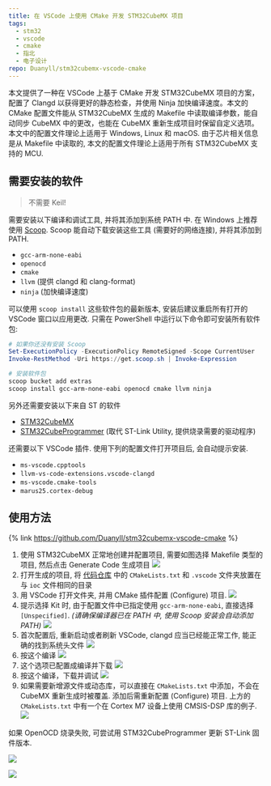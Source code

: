 ```yaml
---
title: 在 VSCode 上使用 CMake 开发 STM32CubeMX 项目
tags:
  - stm32
  - vscode
  - cmake
  - 指北
  - 电子设计
repo: Duanyll/stm32cubemx-vscode-cmake
---
```


本文提供了一种在 VSCode 上基于 CMake 开发 STM32CubeMX 项目的方案，配置了 Clangd 以获得更好的静态检查，并使用 Ninja 加快编译速度。本文的 CMake 配置文件能从 STM32CubeMX 生成的 Makefile 中读取编译参数，能自动同步 CubeMX 中的更改，也能在 CubeMX 重新生成项目时保留自定义选项。本文中的配置文件理论上适用于 Windows, Linux 和 macOS. 由于芯片相关信息是从 Makefile 中读取的, 本文的配置文件理论上适用于所有 STM32CubeMX 支持的 MCU.

## 需要安装的软件

> 不需要 Keil!

需要安装以下编译和调试工具, 并将其添加到系统 PATH 中. 在 Windows 上推荐使用 [Scoop](https://scoop.sh). Scoop 能自动下载安装这些工具 (需要好的网络连接), 并将其添加到 PATH.

- `gcc-arm-none-eabi`
- `openocd`
- `cmake`
- `llvm` (提供 clangd 和 clang-format)
- `ninja` (加快编译速度)

可以使用 `scoop install` 这些软件包的最新版本, 安装后建议重启所有打开的 VSCode 窗口以应用更改. 只需在 PowerShell 中运行以下命令即可安装所有软件包:

```powershell
# 如果你还没有安装 Scoop
Set-ExecutionPolicy -ExecutionPolicy RemoteSigned -Scope CurrentUser
Invoke-RestMethod -Uri https://get.scoop.sh | Invoke-Expression

# 安装软件包
scoop bucket add extras
scoop install gcc-arm-none-eabi openocd cmake llvm ninja
```

另外还需要安装以下来自 ST 的软件

- [STM32CubeMX](https://www.st.com/zh/development-tools/stm32cubemx.html)
- [STM32CubeProgrammer](https://www.st.com/zh/development-tools/stm32cubeprog.html) (取代 ST-Link Utility, 提供烧录需要的驱动程序)

还需要以下 VSCode 插件. 使用下列的配置文件打开项目后, 会自动提示安装.

- `ms-vscode.cpptools`
- `llvm-vs-code-extensions.vscode-clangd`
- `ms-vscode.cmake-tools`
- `marus25.cortex-debug`

## 使用方法

{% link https://github.com/Duanyll/stm32cubemx-vscode-cmake %}

1. 使用 STM32CubeMX 正常地创建并配置项目, 需要如图选择 Makefile 类型的项目, 然后点击 Generate Code 生成项目
   ![](https://cdn.duanyll.com/img/20240301114755.png)
2. 打开生成的项目, 将 [代码仓库](https://github.com/Duanyll/stm32cubemx-vscode-cmake) 中的 `CMakeLists.txt` 和 `.vscode` 文件夹放置在与 `ioc` 文件相同的目录
3. 用 VSCode 打开文件夹, 并用 CMake 插件配置 (Configure) 项目.
   ![](https://cdn.duanyll.com/img/20240301115356.png)
4. 提示选择 Kit 时, 由于配置文件中已指定使用 `gcc-arm-none-eabi`, 直接选择 `[Unspecified]`. _(请确保编译器已在 PATH 中, 使用 Scoop 安装会自动添加 PATH)_
   ![](https://cdn.duanyll.com/img/20240301115635.png)
5. 首次配置后, 重新启动或者刷新 VSCode, clangd 应当已经能正常工作, 能正确的找到系统头文件
   ![](https://cdn.duanyll.com/img/20240301120800.png)
6. 按这个编译
   ![](https://cdn.duanyll.com/img/20240301115815.png)
7. 这个选项已配置成编译并下载
   ![](https://cdn.duanyll.com/img/20240301115945.png)
8. 按这个编译，下载并调试
   ![](https://cdn.duanyll.com/img/20240301120057.png)
9.  如果需要新增源文件或动态库，可以直接在 `CMakeLists.txt` 中添加，不会在 CubeMX 重新生成时被覆盖. 添加后需重新配置 (Configure) 项目. 上方的 `CMakeLists.txt` 中有一个在 Cortex M7 设备上使用 CMSIS-DSP 库的例子.
   ![](https://cdn.duanyll.com/img/20240301120321.png)

如果 OpenOCD 烧录失败, 可尝试用 STM32CubeProgrammer 更新 ST-Link 固件版本.

![](https://cdn.duanyll.com/img/20240301120918.png)

![](https://cdn.duanyll.com/img/20240301121055.png)